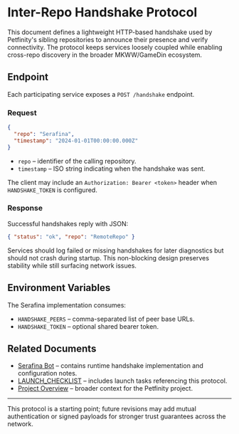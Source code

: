 # Inter-Repo Handshake Protocol

This document defines a lightweight HTTP-based handshake used by Petfinity's
sibling repositories to announce their presence and verify connectivity.  The
protocol keeps services loosely coupled while enabling cross-repo discovery in
the broader MKWW/GameDin ecosystem.

## Endpoint

Each participating service exposes a `POST /handshake` endpoint.

### Request

```json
{
  "repo": "Serafina",
  "timestamp": "2024-01-01T00:00:00.000Z"
}
```

- `repo` – identifier of the calling repository.
- `timestamp` – ISO string indicating when the handshake was sent.

The client may include an `Authorization: Bearer <token>` header when
`HANDSHAKE_TOKEN` is configured.

### Response

Successful handshakes reply with JSON:

```json
{ "status": "ok", "repo": "RemoteRepo" }
```

Services should log failed or missing handshakes for later diagnostics but
should not crash during startup.  This non-blocking design preserves stability
while still surfacing network issues.

## Environment Variables

The Serafina implementation consumes:

- `HANDSHAKE_PEERS` – comma-separated list of peer base URLs.
- `HANDSHAKE_TOKEN` – optional shared bearer token.

## Related Documents

- [Serafina Bot](serafina/README.md) – contains runtime handshake
  implementation and configuration notes.
- [LAUNCH_CHECKLIST](LAUNCH_CHECKLIST.md) – includes launch tasks referencing
  this protocol.
- [Project Overview](README.md) – broader context for the Petfinity project.

---

This protocol is a starting point; future revisions may add mutual authentication
or signed payloads for stronger trust guarantees across the network.

